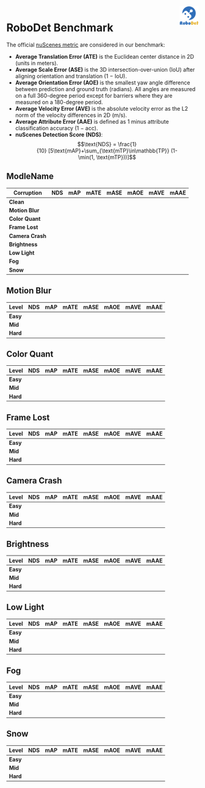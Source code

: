 <img src="../figs/logo.png" align="right" width="10%">

# RoboDet Benchmark

The official [nuScenes metric](https://www.nuscenes.org/object-detection/?externalData=all&mapData=all&modalities=Any) are considered in our benchmark:

- **Average Translation Error (ATE)** is the Euclidean center distance in 2D (units in meters). 
- **Average Scale Error (ASE)** is the 3D intersection-over-union (IoU) after aligning orientation and translation (1 − IoU).
- **Average Orientation Error (AOE)** is the smallest yaw angle difference between prediction and ground truth (radians). All angles are measured on a full 360-degree period except for barriers where they are measured on a 180-degree period.
- **Average Velocity Error (AVE)** is the absolute velocity error as the L2 norm of the velocity differences in 2D (m/s).
- **Average Attribute Error (AAE)** is defined as 1 minus attribute classification accuracy (1 − acc).
- **nuScenes Detection Score (NDS)**: $$\text{NDS} = \frac{1}{10} [5\text{mAP}+\sum_{\text{mTP}\in\mathbb{TP}} (1-\min(1, \text{mTP}))]$$

## ModleName

| **Corruption** | **NDS** | **mAP** | **mATE** | **mASE** | **mAOE** | **mAVE** | **mAAE** |
| ------- | ------- |------- | ------- | ------- |------- | ------- | ------- |
| **Clean** |  |  |  |  |  |  |  |
| **Motion Blur** |  |  |  |  |  |  |  |
| **Color Quant** |  |  |  |  |  |  |  |
| **Frame Lost** |  |  |  |  |  |  |  |
| **Camera Crash** |  |  |  |  |  |  |  |
| **Brightness** |  |  |  |  |  |  |  |
| **Low Light** |  |  |  |  |  |  |  |
| **Fog** |  |  |  |  |  |  |  |
| **Snow** |  |  |  |  |  |  |  |

## Motion Blur

| **Level** | **NDS** | **mAP** | **mATE** | **mASE** | **mAOE** | **mAVE** | **mAAE** |
| ------- | ------- |------- | ------- | ------- |------- | ------- | ------- |
| **Easy** |  |  |  |  |  |  |  |
| **Mid** |  |  |  |  |  |  |  |
| **Hard** |  |  |  |  |  |  |  |

## Color Quant

| **Level** | **NDS** | **mAP** | **mATE** | **mASE** | **mAOE** | **mAVE** | **mAAE** |
| ------- | ------- |------- | ------- | ------- |------- | ------- | ------- |
| **Easy** |  |  |  |  |  |  |  |
| **Mid** |  |  |  |  |  |  |  |
| **Hard** |  |  |  |  |  |  |  |

## Frame Lost

| **Level** | **NDS** | **mAP** | **mATE** | **mASE** | **mAOE** | **mAVE** | **mAAE** |
| ------- | ------- |------- | ------- | ------- |------- | ------- | ------- |
| **Easy** |  |  |  |  |  |  |  |
| **Mid** |  |  |  |  |  |  |  |
| **Hard** |  |  |  |  |  |  |  |

## Camera Crash

| **Level** | **NDS** | **mAP** | **mATE** | **mASE** | **mAOE** | **mAVE** | **mAAE** |
| ------- | ------- |------- | ------- | ------- |------- | ------- | ------- |
| **Easy** |  |  |  |  |  |  |  |
| **Mid** |  |  |  |  |  |  |  |
| **Hard** |  |  |  |  |  |  |  |

## Brightness

| **Level** | **NDS** | **mAP** | **mATE** | **mASE** | **mAOE** | **mAVE** | **mAAE** |
| ------- | ------- |------- | ------- | ------- |------- | ------- | ------- |
| **Easy** |  |  |  |  |  |  |  |
| **Mid** |  |  |  |  |  |  |  |
| **Hard** |  |  |  |  |  |  |  |

## Low Light

| **Level** | **NDS** | **mAP** | **mATE** | **mASE** | **mAOE** | **mAVE** | **mAAE** |
| ------- | ------- |------- | ------- | ------- |------- | ------- | ------- |
| **Easy** |  |  |  |  |  |  |  |
| **Mid** |  |  |  |  |  |  |  |
| **Hard** |  |  |  |  |  |  |  |

## Fog

| **Level** | **NDS** | **mAP** | **mATE** | **mASE** | **mAOE** | **mAVE** | **mAAE** |
| ------- | ------- |------- | ------- | ------- |------- | ------- | ------- |
| **Easy** |  |  |  |  |  |  |  |
| **Mid** |  |  |  |  |  |  |  |
| **Hard** |  |  |  |  |  |  |  |

## Snow

| **Level** | **NDS** | **mAP** | **mATE** | **mASE** | **mAOE** | **mAVE** | **mAAE** |
| ------- | ------- |------- | ------- | ------- |------- | ------- | ------- |
| **Easy** |  |  |  |  |  |  |  |
| **Mid** |  |  |  |  |  |  |  |
| **Hard** |  |  |  |  |  |  |  |

